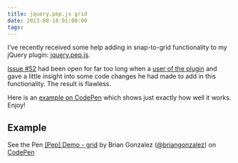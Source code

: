```yaml
---
title: jquery.pep.js grid
date: 2013-08-18 01:00:00
tags:
---
```


<p>I&#8217;ve recently received some help adding in snap-to-grid functionality to my jQuery plugin: <a href='http://pep.briangonzalez.org'>jquery.pep.js</a>.</p>

<p><a href='https://github.com/briangonzalez/jquery.pep.js/issues/52'>Issue #52</a> had been open for far too long when a <a href='https://github.com/fehertamas'>user of the plugin</a> and gave a little insight into some code changes he had made to add in this functionality. The result is flawless.</p>

<p>Here is an <a href='http://codepen.io/briangonzalez/pen/274f06f80ad088eb8ce09f020d88f848'>example on CodePen</a> which shows just exactly how well it works. Enjoy!</p>

<h2 id='example'>Example</h2>
<p class='codepen' data-default-tab='result' data-height='496' data-slug-hash='274f06f80ad088eb8ce09f020d88f848' data-user='briangonzalez'>See the Pen <a href='http://codepen.io/briangonzalez/pen/274f06f80ad088eb8ce09f020d88f848'>[Pep] Demo - grid</a> by Brian Gonzalez (<a href='http://codepen.io/briangonzalez'>@briangonzalez</a>) on <a href='http://codepen.io'>CodePen</a></p>
<script async src="http://codepen.io/assets/embed/ei.js"></script>
